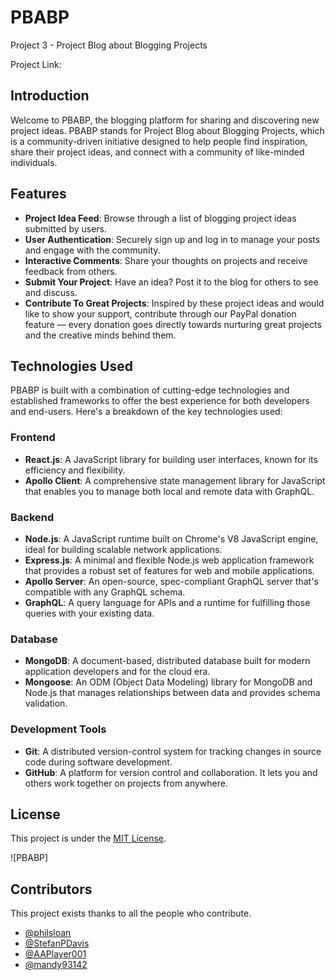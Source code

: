 # PBABP
Project 3 - Project Blog about Blogging Projects

Project Link: 

## Introduction
Welcome to PBABP, the blogging platform for sharing and discovering new project ideas. PBABP stands for Project Blog about Blogging Projects, which is a community-driven initiative designed to help people find inspiration, share their project ideas, and connect with a community of like-minded individuals.

## Features
- **Project Idea Feed**: Browse through a list of blogging project ideas submitted by users.
- **User Authentication**: Securely sign up and log in to manage your posts and engage with the community.
- **Interactive Comments**: Share your thoughts on projects and receive feedback from others.
- **Submit Your Project**: Have an idea? Post it to the blog for others to see and discuss.
- **Contribute To Great Projects**: Inspired by these project ideas and would like to show your support, contribute through our PayPal donation feature — every donation goes directly towards nurturing great projects and the creative minds behind them.

## Technologies Used

PBABP is built with a combination of cutting-edge technologies and established frameworks to offer the best experience for both developers and end-users. Here's a breakdown of the key technologies used:

### Frontend

- **React.js**: A JavaScript library for building user interfaces, known for its efficiency and flexibility.
- **Apollo Client**: A comprehensive state management library for JavaScript that enables you to manage both local and remote data with GraphQL.

### Backend

- **Node.js**: A JavaScript runtime built on Chrome's V8 JavaScript engine, ideal for building scalable network applications.
- **Express.js**: A minimal and flexible Node.js web application framework that provides a robust set of features for web and mobile applications.
- **Apollo Server**: An open-source, spec-compliant GraphQL server that's compatible with any GraphQL schema.
- **GraphQL**: A query language for APIs and a runtime for fulfilling those queries with your existing data.

### Database

- **MongoDB**: A document-based, distributed database built for modern application developers and for the cloud era.
- **Mongoose**: An ODM (Object Data Modeling) library for MongoDB and Node.js that manages relationships between data and provides schema validation.

### Development Tools

- **Git**: A distributed version-control system for tracking changes in source code during software development.
- **GitHub**: A platform for version control and collaboration. It lets you and others work together on projects from anywhere.

## License
This project is under the [MIT License](LICENSE).

![PBABP]

## Contributors
This project exists thanks to all the people who contribute. 
- [@philsloan](https://github.com/philsloan)
- [@StefanPDavis](https://github.com/StefanPDavis)
- [@AAPlayer001](https://github.com/AAPlayer001)
- [@mandy93142](https://github.com/mandy93142)






